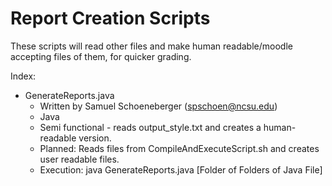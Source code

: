 # Report Creation Scripts
These scripts will read other files and make human readable/moodle accepting files of them, for quicker grading.

Index:
* GenerateReports.java
  * Written by Samuel Schoeneberger (spschoen@ncsu.edu)
  * Java
  * Semi functional - reads output_style.txt and creates a human-readable version.
  * Planned: Reads files from CompileAndExecuteScript.sh and creates user readable files.
  * Execution: java GenerateReports.java [Folder of Folders of Java File]

